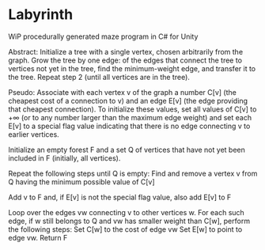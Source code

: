 # Labyrinth
WiP procedurally generated maze program in C# for Unity


Abstract: Initialize a tree with a single vertex, chosen arbitrarily from the graph.
Grow the tree by one edge: of the edges that connect the tree to vertices not yet in the tree, find the minimum-weight edge, and transfer it to the tree.
Repeat step 2 (until all vertices are in the tree).

Pseudo:
Associate with each vertex v of the graph a number C[v] (the cheapest cost of a connection to v) and an edge E[v] (the edge providing that cheapest connection). 
To initialize these values, set all values of C[v] to +∞ (or to any number larger than the maximum edge weight) and set each E[v] to a special flag value indicating that there is 
no edge connecting v to earlier vertices.

Initialize an empty forest F and a set Q of vertices that have not yet been included in F (initially, all vertices).

Repeat the following steps until Q is empty:
Find and remove a vertex v from Q having the minimum possible value of C[v]

Add v to F and, if E[v] is not the special flag value, also add E[v] to F

Loop over the edges vw connecting v to other vertices w. For each such edge, if w still belongs to Q and vw has smaller weight than C[w], perform the following steps:
Set C[w] to the cost of edge vw
Set E[w] to point to edge vw.
Return F
